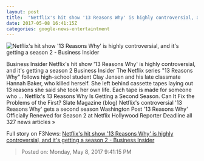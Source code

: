 ```yaml
---
layout: post
title:  "Netflix's hit show '13 Reasons Why' is highly controversial, and it's getting a season 2 - Business Insider"
date: 2017-05-08 16:41:15Z
categories: google-news-entertaintment
---
```


![Netflix's hit show '13 Reasons Why' is highly controversial, and it's getting a season 2 - Business Insider](http://static5.businessinsider.com/image/590f393869e69af1348b4bd2-1190-625/netflixs-hit-show-13-reasons-why-is-highly-controversial-and-its-getting-a-season-2.jpg)

Business Insider Netflix's hit show '13 Reasons Why' is highly controversial, and it's getting a season 2 Business Insider The Netflix series "13 Reasons Why" follows high-school student Clay Jensen and his late classmate Hannah Baker, who killed herself. She left behind cassette tapes laying out 13 reasons she said she took her own life. Each tape is made for someone who ... Netflix's 13 Reasons Why Is Getting a Second Season. Can It Fix the Problems of the First? Slate Magazine (blog) Netflix's controversial '13 Reasons Why' gets a second season Washington Post '13 Reasons Why' Officially Renewed for Season 2 at Netflix Hollywood Reporter Deadline all 327 news articles »


Full story on F3News: [Netflix's hit show '13 Reasons Why' is highly controversial, and it's getting a season 2 - Business Insider](http://www.f3nws.com/n/ejmrpE)

> Posted on: Monday, May 8, 2017 9:41:15 PM
